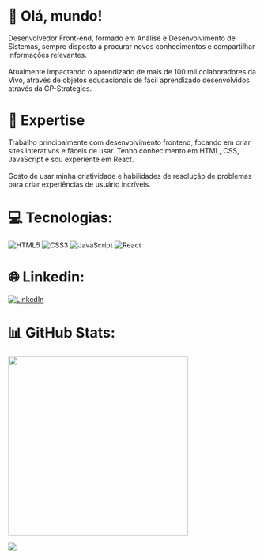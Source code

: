 # 👋 Olá, mundo!

Desenvolvedor Front-end, formado em Análise e Desenvolvimento de Sistemas, sempre disposto a procurar novos conhecimentos e compartilhar informações relevantes.</br></br>
Atualmente  impactando o aprendizado de mais de 100 mil colaboradores da Vivo, através de objetos educacionais de fácil aprendizado desenvolvidos através da GP-Strategies.

# 🚀 Expertise

Trabalho principalmente com desenvolvimento frontend, focando em criar sites interativos e fáceis de usar. Tenho conhecimento em HTML, CSS, JavaScript e sou experiente em React.</br></br>
Gosto de usar minha criatividade e habilidades de resolução de problemas para criar experiências de usuário incríveis.

# 💻 Tecnologias:
![HTML5](https://img.shields.io/badge/html5-%23E34F26.svg?style=for-the-badge&logo=html5&logoColor=white) ![CSS3](https://img.shields.io/badge/css3-%231572B6.svg?style=for-the-badge&logo=css3&logoColor=white) ![JavaScript](https://img.shields.io/badge/javascript-%23323330.svg?style=for-the-badge&logo=javascript&logoColor=%23F7DF1E) ![React](https://img.shields.io/badge/react-%2320232a.svg?style=for-the-badge&logo=react&logoColor=%2361DAFB)

# 🌐 Linkedin:
[![LinkedIn](https://img.shields.io/badge/LinkedIn-%230077B5.svg?logo=linkedin&logoColor=white)](https://linkedin.com/in/andre-suckow)

# 📊 GitHub Stats:
<img src="https://github-readme-stats-wheat-two-53.vercel.app/api?username=andresuckow&theme=neon&hide_border=false&include_all_commits=false&count_private=false"  width="364px" />


![](https://github-readme-stats-wheat-two-53.vercel.app/api/top-langs/?username=andresuckow&theme=neon&hide_border=false&include_all_commits=false&count_private=false&layout=compact)
